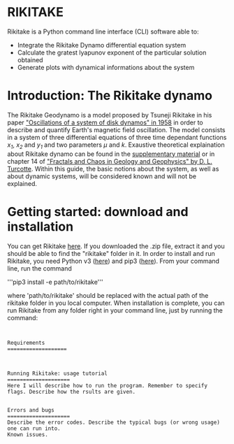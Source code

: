 RIKITAKE
========

Rikitake is a Python command line interface (CLI) software able to:
- Integrate the Rikitake Dynamo differential equation system
- Calculate the gratest lyapunov exponent of the particular solution obtained
- Generate plots with dynamical informations about the system



Introduction: The Rikitake dynamo 
===================
The Rikitake Geodynamo is a model proposed by Tsuneji Rikitake in his paper ["Oscillations of a system of disk dynamos" in 1958](https://www.cambridge.org/core/journals/mathematical-proceedings-of-the-cambridge-philosophical-society/article/oscillations-of-a-system-of-disk-dynamos/CDDB16F7655910A13D299B1325A3239B) in order to describe and quantify Earth's magnetic field oscillation. The model consists in a system of three differential equations of three time dependant functions *x<sub>1<sub/>*, *x<sub>2<sub/>* and *y<sub>1<sub/>* and two parameters *μ* and *k*. Exaustive theoretical explaination about Rikitake dynamo can be found in the [supplementary material](https://www.youtube.com/watch?v=dQw4w9WgXcQ&app=desktop) or in chapter 14 of ["Fractals and Chaos in Geology and Geophysics" by D. L. Turcotte](https://www.cambridge.org/it/academic/subjects/earth-and-environmental-science/solid-earth-geophysics/fractals-and-chaos-geology-and-geophysics-2nd-edition?format=PB). Within this guide, the basic notions about the system, as well as about dynamic systems, will be considered known and will not be explained. 


Getting started: download and installation
====================
You can get Rikitake [here](https://github.com/ManiOrgrim/Rikitake). If you downloaded the .zip file, extract it and you should be able to find the "rikitake" folder in it. 
In order to install and run Rikitake, you need Python v3 ([here](https://www.python.org/)) and pip3 ([here](https://pypi.org/project/pip/)).
From your command line, run the command

'''pip3 install -e path/to/rikitake'''

where 'path/to/rikitake' should be replaced with the actual path of the rikitake folder in you local computer. When installation is complete, you can run Rikitake from any folder right in your command line, just by running the command:

~~~rikitake~~~


Requirements
===================



Running Rikitake: usage tutorial
====================
Here I will describe how to run the program. Remember to specify flags. Describe how the rsults are given. 


Errors and bugs
====================
Describe the error codes. Describe the typical bugs (or wrong usage) one can run into.
Known issues. 


